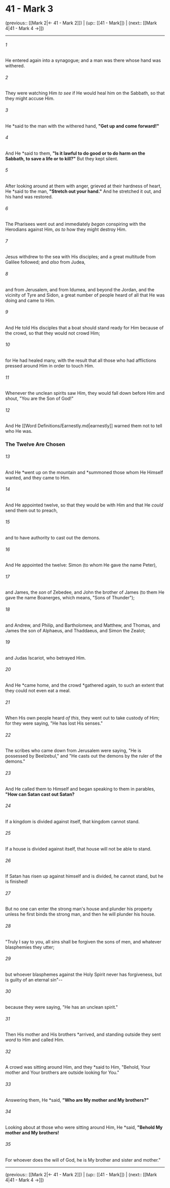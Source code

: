 # 41 - Mark 3

(previous:: [[Mark 2|← 41 - Mark 2]]) | (up:: [[41 - Mark]]) | (next:: [[Mark 4|41 - Mark 4 →]])

***


###### 1 
He entered again into a synagogue; and a man was there whose hand was withered. 

###### 2 
They were watching Him _to see_ if He would heal him on the Sabbath, so that they might accuse Him. 

###### 3 
He *said to the man with the withered hand, **"Get up and come forward!"** 

###### 4 
And He *said to them, **"Is it lawful to do good or to do harm on the Sabbath, to save a life or to kill?"** But they kept silent. 

###### 5 
After looking around at them with anger, grieved at their hardness of heart, He *said to the man, **"Stretch out your hand."** And he stretched it out, and his hand was restored. 

###### 6 
The Pharisees went out and immediately _began_ conspiring with the Herodians against Him, _as to_ how they might destroy Him. 

###### 7 
Jesus withdrew to the sea with His disciples; and a great multitude from Galilee followed; and _also_ from Judea, 

###### 8 
and from Jerusalem, and from Idumea, and beyond the Jordan, and the vicinity of Tyre and Sidon, a great number of people heard of all that He was doing and came to Him. 

###### 9 
And He told His disciples that a boat should stand ready for Him because of the crowd, so that they would not crowd Him; 

###### 10 
for He had healed many, with the result that all those who had afflictions pressed around Him in order to touch Him. 

###### 11 
Whenever the unclean spirits saw Him, they would fall down before Him and shout, "You are the Son of God!" 

###### 12 
And He [[Word Definitions/Earnestly.md|earnestly]] warned them not to tell who He was.

### The Twelve Are Chosen 

###### 13 
And He *went up on the mountain and *summoned those whom He Himself wanted, and they came to Him. 

###### 14 
And He appointed twelve, so that they would be with Him and that He _could_ send them out to preach, 

###### 15 
and to have authority to cast out the demons. 

###### 16 
And He appointed the twelve: Simon (to whom He gave the name Peter), 

###### 17 
and James, the _son_ of Zebedee, and John the brother of James (to them He gave the name Boanerges, which means, "Sons of Thunder"); 

###### 18 
and Andrew, and Philip, and Bartholomew, and Matthew, and Thomas, and James the son of Alphaeus, and Thaddaeus, and Simon the Zealot; 

###### 19 
and Judas Iscariot, who betrayed Him. 

###### 20 
And He *came home, and the crowd *gathered again, to such an extent that they could not even eat a meal. 

###### 21 
When His own people heard _of this_, they went out to take custody of Him; for they were saying, "He has lost His senses." 

###### 22 
The scribes who came down from Jerusalem were saying, "He is possessed by Beelzebul," and "He casts out the demons by the ruler of the demons." 

###### 23 
And He called them to Himself and began speaking to them in parables, **"How can Satan cast out Satan?** 

###### 24 
If a kingdom is divided against itself, that kingdom cannot stand. 

###### 25 
If a house is divided against itself, that house will not be able to stand. 

###### 26 
If Satan has risen up against himself and is divided, he cannot stand, but he is finished! 

###### 27 
But no one can enter the strong man's house and plunder his property unless he first binds the strong man, and then he will plunder his house. 

###### 28 
"Truly I say to you, all sins shall be forgiven the sons of men, and whatever blasphemies they utter; 

###### 29 
but whoever blasphemes against the Holy Spirit never has forgiveness, but is guilty of an eternal sin"-- 

###### 30 
because they were saying, "He has an unclean spirit." 

###### 31 
Then His mother and His brothers *arrived, and standing outside they sent _word_ to Him and called Him. 

###### 32 
A crowd was sitting around Him, and they *said to Him, "Behold, Your mother and Your brothers are outside looking for You." 

###### 33 
Answering them, He *said, **"Who are My mother and My brothers?"** 

###### 34 
Looking about at those who were sitting around Him, He *said, **"Behold My mother and My brothers!** 

###### 35 
For whoever does the will of God, he is My brother and sister and mother."

***

(previous:: [[Mark 2|← 41 - Mark 2]]) | (up:: [[41 - Mark]]) | (next:: [[Mark 4|41 - Mark 4 →]])
